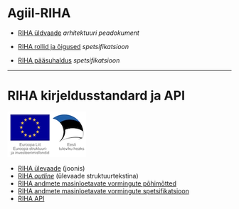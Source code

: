 # Agiil-RIHA

- [RIHA üldvaade](YLDVAADE.md) _arhitektuuri peadokument_

- [RIHA rollid ja õigused](docs/Rollid.md) _spetsifikatsioon_

- [RIHA pääsuhaldus](Paasuhaldus.md) _spetsifikatsioon_
 
 - - -

# RIHA kirjeldusstandard ja API

![](img/EL_struktuuri-_ja_investeerimisfondid_horisontaalne.jpg)

- [RIHA ülevaade](https://e-gov.github.io/RIHA-API/Ylevaade.html) (joonis)
- [RIHA *outline*](https://e-gov.github.io/RIHA-API/OUTLINE.txt) (ülevaade struktuurtekstina)
- [RIHA andmete masinloetavate vormingute põhimõtted](docs/POHIMOTTED.md)
- [RIHA andmete masinloetavate vormingute spetsifikatsioon](docs/SPETSIFIKATSIOON.md)
- [RIHA API](docs/API.md)
